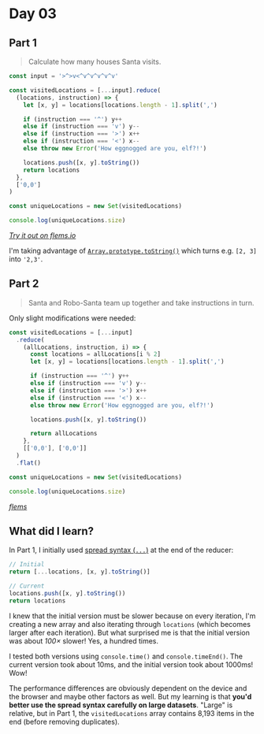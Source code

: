 # Day 03

## Part 1

> Calculate how many houses Santa visits.

```js
const input = '>^>v<^v^v^v^v^v'

const visitedLocations = [...input].reduce(
  (locations, instruction) => {
    let [x, y] = locations[locations.length - 1].split(',')

    if (instruction === '^') y++
    else if (instruction === 'v') y--
    else if (instruction === '>') x++
    else if (instruction === '<') x--
    else throw new Error('How eggnogged are you, elf?!')

    locations.push([x, y].toString())
    return locations
  },
  ['0,0']
)

const uniqueLocations = new Set(visitedLocations)

console.log(uniqueLocations.size)
```

[_Try it out on flems.io_](https://flems.io/#0=N4IgzgpgNhDGAuEAmIBc4D2UCu8CWGAdgHQBWYIANCAGZ4wWoDaohAhgLYRoh6EAOuMhWqwiiQvB5jCYeAAI+ghQF55AcgBuAPk0AeTYb0HNAPX07Du43tN27x0ye2ndr9y88mj7x9pvmhjoetmb+Ti7uQU5Wng7a-p5BCYEueokxHq4mga7+tvk6GQW6VkXWtumV+rqRZg7mdgnhSekRcY3+Fs3pFuYuNV7Bvb4D9vUJRrbZMVbuTnn2dmYGpelu+o0RlbmJib2lZoYOVd75nQa9xwVBYYsrR5vmB9cJl44rVZuV4U15wW4DjsDPMfBEjoF1pNnm9lqUmkdrLEiiDEXMooUIZD+pVLmFjg58W4mr8QSUdCYQaDoQ1+v1wj8KstgstgX1Urs3F03sYBitwSdLiEuiT7KEnnlpiyHp1CWlnk4AiDAfE-vkUhTYatpv8Ac4lo1klUFrUIV4GdkKj43mM6TYxmlUTUZaljCtmjFSrUUiVKc0kR7LHsgtNzq1AkYKUZfltXEdelKekj-iKUjElTVE27sgEfG0uvoAoGBl6YZZtSm4gyzTDjb5bqqERDgvVWyLGdVvVMirdnOtZdDPn73oG3XUwgc4-kbH5loqSdEqjbWX3WU1nGFByLNlyE5OcfbQvSIoq0oXJryGbn5UHIyO47jAQ3vWPLqbBwTmvzHIqvoD3gm8R4nKU7WB0Gq8vUeR8qEqxTpa9RtFs1y+Oss7lDYtzqkK8aLucfbNlODzHC01SalyYpvPy8SFps5T-DmhwtLU2relOvK8iezKphMcSwU84plHBFHVkalpugmE6ZLaM4zCa-aFvOZQXgssR4uW3Qwg+AyYWmGHJHciLjN4KJxtcBJWPazpniheLigu1FSUs3w7pMNZwV8qk9I0Elvi2qJ6RJ55uRqPpFoeC5tFhUGRPWYnPM6R60eM6b9IhfFpX0eZAgUdbnqGUVpPhJxrJEfjTm5AKtjm8HypBNzNlcY6RhScYnscDwlFuPyQcRm7RN6vwtUJJqROO3k1D5IwgT6no6WKLaeEiRSZJe0GrJ8c3zuCsECtKJl8kx-JUcyRa9mmIxLt8YHaZG9IWNUc4dZZCI2vK7T1rqiKrFWmocR1N10VBSE-jCXTAgs2Txm1hzSvWOpha8dYldsljugUNHtCxsO3n8bohl6TJIT5ey-g9-p-uTHTMiV0z4z8aNvkqAEJrNS0bbC7SHp5zzGvxcnBbJT4neDBk+RS6yZh5b0IWl9XEuqF5QkkVGXl6wyUZpUoRmZZ4FnMvWFvqJopkbnGchrqIYrUtbyqaARwr+hxbEtRFIcGrSgzKakWl8d2hT4illIqt4OrzhoaY6qZgeDHyG7M3icRZLSPNmoM-CVUt6kVQVNm0QpnMpUpoYa+yq4zPStmhXU6iG9OwZe+P+mbfbcoh9l+qWUWNqkiGZpHOmDJkssIqyL0bOCSKhtYNMSpCpyLCHJww7FvxjMM6mYQj9z57VPlipCrX-MJnTFsvqK4oppLo5YS-bFClJLljyVzmTik7Ej5yQxRb4bKc0p1RDLfeiCxlTz3vPsSeF53SmVfgqWY9h7YXUSMMSaFMbYtlwopSUaDCQYzOMUB+HEyoSS5JHRBURIKE10nKR+ExFgpw-pzZa64MjYTIXWZcxcQ5UWnCcIGYMoQPgGqjGYHw6KGmmrfDGJEeQbHdBcC+0jgwXHkcDS+EkLZ0nTDaHsJ4bZyO+mlSuFZQyRhaCbHE4MVxXk6nlAGox1avzBCdV0aUQ6hEOApdUvN8zii-sqWiMESw9Adp4yGOxF4sjgebbs65TLEO0sSKIc4ArlFCvMbwhIyZUJjNgn6oCxEBXpu0IMtZhIdQ5p2Yod1jIkh-O+TWtp4QuLYVAqKzUvApT7EeMhyioytXLNuBUk0+gcQKVGMqztHSbl9O1OyEYF4PB5B5T0mC5anSyT9K4D5JLJBtutdCKJokz2jEbM26TIYIjpm3ZM8J7YpIOExdcEY3qOh0TSUWKQUHa1fEVWEiINR4S3imcW7wl4AypmM-6kp5xjQ2keG4MzAQoteB4Qyk1TyA08vsJut97kzn8hkWYxJgZPG3GhCwwxK50TWsGK2X56ozjjrXWCxIlQflWREhqFpfEzB3HslJhzk64g+mFbM0ZJghKeSiF88Txx011uVf6fJBlmU3NsVCW5zwMIEqeMeDYGhISGdy2+Os6T+x2rKbURsEpUkLrRaRBdx5yTpva3CSwkgKPzA0CWDVe5aX3syCcLo-LbFNBIiC3E5grPtZaS0Md-Icl8EvQcxc8xrx7pSbBcRrSiXdAS-FHJ2UQRUiWcy5K9ZfjKHqXxdQ-4pRCKGOaOo8F3i4rtEK69Bj5h9NEopb5ayLibMfLCxTsT9xaoDLFnz54hnlacBtvp0QWOwpGnqhNvnpwHHjKGpJ4j7BRJxOo+cxylm+aUp4Zz3YJWcvnYBsUEXiPjQUgNfhJZQVehUe9UxIG0tGK89i9MI3vA1m1DWnxojzPwcS-sqlQFSyhtNCevqPiu09ZhfqUNuLTV2lSQoySYzTk4o4SWEqbEks5ljI6UJGpwtPCteFNVEJ7VKv6Co7Yh67NPa1c4aN0GXRxEOTxSLYquWPo+fZYMDxJT-IszSQFrhXAeq-axEihSrxtsqHOfsrgOhmYmB6+zF0mX-fCqOvNOXGtLki74OxSxXwYtmUl2T9J+ulaLHcPbtFmwjjOSBTCfzCYKnnFyM9D3KZJXcMTpHQul12IiwCUQdUcTaqR7Ge4XlwgwX0DUQEhb72bdaaqrMNqZT+ldKlRl5iatXlV50Rn6mJrarsfShLPGZo9VBfZaxJTKpNhjaEGcblZJPEQy2+U4VmMxRSvMdcV7lCDujD08Hvk8nfi9Xt9IYyYaCodRdlEEGX3hT7b5BsPoFXxRtP6SYgtxwrksnS71rX8owSXWMimP3sieWFcI-H4VLh1MCcJ8qKZ4mSWRjN3XjQviurlB+Wmzu+Pva1-KqcHrK1KrvNGHitike1qE-5Nce3uz4c5X7sN+YmxanuXKzd+TlnarNU+sH7q9RMnp2Wp7D4GvHmHX8i93q4jJCuJT4wow5FJXBVSNcmrw6xAlKq4m-L0VCddJ2UcryIIVkbd8Kn-mqoCV8PmVXBrwjtfJfy6kpVm3VNGIH0CzhklkSKLGQFVvOHramlkYxnVWPZXj92vFZKJjhI67iaXuh6bPGCjEExbhR70wnnsaY1kTDPZ+-jdF-QhDuNbgE3JFaHxY9BG0pGs5dIBs3Picx8SIpDueIev7S64ppObVi+S-gpvpRdPrv8HTljdcIhigfy08WbQRGBfN66M9kuB9cyMyvQSNGxp6fhqpdz9yQ8leObG9a3Sgi8MfGIJHUAAHUIFQcA0A4D4CIIwEAABGVAAAGEAABfSgrBODcHQGALAuABAJA5AV+MgEgUg6AMgcg8gmgeAYAeAiASAAAMhgLAGwHfrIPIGoEwMQLgUoLgAALrEAABOyA2AsAEAAAFBfvIPIJQVAKgegUAWAJQIoLIPAMQeQRgQAJRYHaDyDAA0G0HyAwAKBMAAAerBAAngQVgSIYwRgWAEwAwWgYocQDAIQAAObwAAAW8gAAtPII-kQWAPwFAAgZQeoJQOoNwRfkIbQXgDQHQXwHIJwQgEAVgSoGoOoKYDYfIFIQANQBH2HyDQCQCKBOGUEuEcFcEeFeHeGaB+FSH6H6EhFhEQARHOHsFuEYGeHeHaB+HiFBFpFQDhGOFZGuGxFEB5EaB6CFEpElHhG6HEEYAADu8ghAEA7RAAosQS0cQZYQABJtGhGaGaGEAYBjHIDyBsCkH+EYDYCsHQA0AAD8AAhDYXYYQMIfIaocwcQIIGADoZQRIdIUQfABgAAMocF8CaGUHcG2HbHCGkHwDYDEHbEqFMH35CGf5CFMDqAv6UAv7qAEEX6PEX5QEKDYCEB4AACO2AEAKBex9+chnR7RlxEA8AlBsB8BiBSJXxsg4JhAUBWAEA6hkxlB0JcJCJ+Jah8BAAXhAI8VfpADAO4ffjwI-gAByoAADMvJH+BB7+QAA)

I'm taking advantage of
[`Array.prototype.toString()`](https://developer.mozilla.org/en-US/docs/Web/JavaScript/Reference/Global_Objects/Array/toString)
which turns e.g. `[2, 3]` into `'2,3'`.

## Part 2

> Santa and Robo-Santa team up together
> and take instructions in turn.

Only slight modifications were needed:

```js
const visitedLocations = [...input]
  .reduce(
    (allLocations, instruction, i) => {
      const locations = allLocations[i % 2]
      let [x, y] = locations[locations.length - 1].split(',')

      if (instruction === '^') y++
      else if (instruction === 'v') y--
      else if (instruction === '>') x++
      else if (instruction === '<') x--
      else throw new Error('How eggnogged are you, elf?!')

      locations.push([x, y].toString())

      return allLocations
    },
    [['0,0'], ['0,0']]
  )
  .flat()

const uniqueLocations = new Set(visitedLocations)

console.log(uniqueLocations.size)
```

[_flems_](https://flems.io/#0=N4IgzgpgNhDGAuEAmIBc4D2UCu8CWGAdgHQBWYIANCAGZ4wWoDaohAhgLYRoh6EAOuMhWqwiiQvB5jCYeAAI+ghQF55AcgBuAPk0AeTYb0HNAPX07Du43tN27x0ye2ndr9y88mj7x9pvmhjoetmb+Ti7uQU5Wng7a-p5BCYEueokxHq4mga7+tvk6GQW6VkXWtumV+rqRZg7mdgnhSekRcY3+Fs3pFuYuNV7Bvb4D9vUJRrbZMVbuTnn2dmYGpelu+o0RlbmJib2lZoYOVd75nQa9xwVBYYsrR5vmB9cJl44rVZuV4U15wW4DjsDPMfBEjoF1pNnm9lqUmkdrLEiiDEXMooUIZD+pVLmFjg58W4mr8QSUdCYQaDoQ1+v1wj8KstgstgX1Urs3F03sYBitwSdLiEuiT7KEnnlpiyHp1CWlnk4AiDAfE-vkUhTYatpv8Ac4lo1klUFrUIV4GdkKj43mM6TYxmlUTUZaljCtmjFSrUUiVKc0kR7LHsgtNzq1AkYKUZfltXEdelKekj-iKUjElTVE27sgEfG0uvoAoGBl6YZZtSm4gyzTDjb5bqqERDgvVWyLGdVvVMirdnOtZdDPn73oG3XUwgc4-kbH5loqSdEqjbWX3WU1nGFByLNlyE5OcfbQvSIoq0oXJryGbn5UHIyO47jAQ3vWPLqbBwTmvzHIqvoD3gm8R4nKU7WB0Gq8vUeR8qEqxTpa9RtFs1y+Oss7lDYtzqkK8aLucfbNlODzHC01SalyYpvPy8SFps5T-DmhwtLU2relOvK8iezKphMcSwU84plHBFHVkalpugmE6ZLaM4zCa-aFvOZQXgssR4uW3Qwg+AyYWmGHJHciLjN4KJxtcBJWPazpniheLigu1FSUs3w7pMNZwV8qk9I0Elvi2qJ6RJ55uRqPpFoeC5tFhUGRPWYnPM6R60eM6b9IhfFpX0eZAgUdbnqGUVpPhJxrJEfjTm5AKtjm8HypBNzNlcY6RhScYnscDwlFuPyQcRm7RN6vwtUJJqROO3k1D5IwgT6no6WKLaeEiRSZJe0GrJ8c3zuCsECtKJl8kx-JUcyRa9mmIxLt8YHaZG9IWNUc4dZZCI2vK7T1rqiKrFWmocR1N10VBSE-jCXTAgs2Txm1hzSvWOpha8dYldsljugUNHtCxsO3n8bohl6TJIT5ey-g9-p-uTHTMiV0z4z8aNvkqAEJrNS0bbC7SHp5zzGvxcnBbJT4neDBk+RS6yZh5b0IWl9XEuqF5QkkVGXl6wyUZpUoRmZZ4FnMvWFvqJopkbnGchrqIYrUtbyqaARwr+hxbEtRFIcGrSgzKakWl8d2hT4illIqt4OrzhoaY6qZgeDHyG7M3icRZLSPNmoM-CVUt6kVQVNm0QpnMpUpoYa+yq4zPStmhXU6iG9OwZe+P+mbfbcoh9l+qWUWNqkiGZpHOmDJkssIqyL0bOCSKhtYNMSpCpyLCHJww7FvxjMM6mYQj9z57VPlipCrX-MJnTFsvqK4oppLo5YS-bFClJLljyVzmTik7Ej5yQxRb4bKc0p1RDLfeiCxlTz3vPsSeF53SmVfgqWY9h7YXUSMMSaFMbYtlwopSUaDCQYzOMUB+HEyoSS5JHRBURIKE10nKR+ExFgpw-pzZa64MjYTIXWZcxcQ5UWnCcIGYMoQPgGqjGYHw6KGmmrfDGJEeQbHdBcC+0jgwXHkcDS+EkLZ0nTDaHsJ4bZyO+mlSuFZQyRhaCbHE4MVxXk6nlAGox1avzBCdV0aUQ6hEOApdUvN8zii-sqWiMESw9Adp4yGOxF4sjgebbs65TLEO0sSKIc4ArlFCvMbwhIyZUJjNgn6oCxEBXpu0IMtZhIdQ5p2Yod1jIkh-O+TWtp4QuLYVAqKzUvApT7EeMhyioytXLNuBUk0+gcQKVGMqztHSbl9O1OyEYF4PB5B5T0mC5anSyT9K4D5JLJBtutdCKJokz2jEbM26TIYIjpm3ZM8J7YpIOExdcEY3qOh0TSUWKQUHa1fEVWEiINR4S3imcW7wl4AypmM-6kp5xjQ2keG4MzAQoteB4Qyk1TyA08vsJut97kzn8hkWYxJgZPG3GhCwwxK50TWsGK2X56ozjjrXWCxIlQflWREhqFpfEzB3HslJhzk64g+mFbM0ZJghKeSiF88Txx011uVf6fJBlmU3NsVCW5zwMIEqeMeDYGhISGdy2+Os6T+x2rKbURsEpUkLrRaRBdx5yTpva3CSwkgKPzA0CWDVe5aX3syCcLo-LbFNBIiC3E5grPtZaS0Md-Icl8EvQcxc8xrx7pSbBcRrSiXdAS-FHJ2UQRUiWcy5K9ZfjKHqXxdQ-4pRCKGOaOo8F3i4rtEK69Bj5h9NEopb5ayLibMfLCxTsT9xaoDLFnz54hnlacBtvp0QWOwpGnqhNvnpwHHjKGpJ4j7BRJxOo+cxylm+aUp4Zz3YJWcvnYBsUEXiPjQUgNfhJZQVehUe9UxIG0tGK89i9MI3vA1m1DWnxojzPwcS-sqlQFSyhtNCevqPiu09ZhfqUNuLTV2lSQoySYzTk4o4SWEqbEks5ljI6UJGpwtPCteFNVEJ7VKv6Co7Yh67NPa1c4aN0GXRxEOTxSLYquWPo+fZYMDxJT-IszSQFrhXAeq-axEihSrxtsqHOfsrgOhmYmB6+zF0mX-fCqOvNOXGtLki74OxSxXwYtmUl2T9J+ulaLHcPbtFmwjjOSBTCfzCYKnnFyM9D3KZJXcMTpHQul12IiwCUQdUcTaqR7Ge4XlwgwX0DUQEhb72bdaaqrMNqZT+ldKlRl5iatXlV50Rn6mJrarsfShLPGZo9VBfZaxJTKpNhjaEGcblZJPEQy2+U4VmMxRSvMdcV7lCDujD08Hvk8nfi9Xt9IYyYaCodRdlEEGX3hT7b5BsPoFXxRtP6SYgtxwrksnS71rX8owSXWMimP3sieWFcI-H4VLh1MCcJ8qKZ4mSWRjN3XjQviurlB+Wmzu+Pva1-KqcHrK1KrvNGHitike1qE-5Nce3uz4c5X7sN+YmxanuXKzd+TlnarNU+sH7q9RMnp2Wp7D4GvHmHX8i93q4jJCuJT4wow5FJXBVSNcmrw6xAlKq4m-L0VCddJ2UcryIIVkbd8Kn-mqoCV8PmVXBrwjtfJfy6kpVm3VNGIH0CzhklkSKLGQFVvOHramlkYxnVWPZXj92vFZKJjhI67iaXuh6bPGCjEExbhR70wnnsaY1kTDPZ+-jdF-QhDuNbgE3JFaHxY9BG0pGs5dIBs3Picx8SIpDueIev7S64ppObVi+S-gpvpRdPrv8HTljdcIhigfy08WbQRGBfN66M9kuB9cyMyvQSNGxp6fhqpdz9yQ8leObG9a3Sgi8MfGIJHUAAHUIFQcA0A4D4CIIwEAABGVAAAGEAABfSgrBODcHQGALAuABAJA5AV+MgEgUg6AMgcg8gmgeAYAeAiASAAAMhgLAGwHfrIPIGoEwMQLgUoLgAALoX7yDyDEAABOyA2AsAEAAAFMQSQfIDQWwFAFACgWgRgWAJQIoLIPAGQVQRgVwXgAAJRYHaDyDAD0EMHyBQEKBQCoHoFAFgBYHyDMGsHyEcFMB4DyAACk8gAATEQYQFISQTAAoEwAAB5cEACeBByhch7BihTA9hCh9+xAMAhAAA5vAAABbyAAC08gj+BBxAYA-AUACBNB6glA6gQhF+khDBeANAjBfAcgfBCAQBWBKgag6gpgMR8gVhAA1AUfESQdAJAIoEkTQSkbwfwRkVkdkZoHkVYX4X4SUfIGURABUckTwWkRgZkdkdoHkeYUUW0R0V0VUT0bUUQP0RoHoEMS0aMVAOUT4WQRgAAO7yCEAQAbEACiZBqxZBkRAAEuse0R4R4YQBgOccgCoRQfkRgNgFwdADQAAPwACEMRcRRhxhzhHBxAggYA3hNBFh1hwR8AGAAAyrwXwB4TQUIbEYQG0RQfANgGQUYaoWwS4bIPEZ-vEUwEwOoC-pQC-uoAQVwQSUSSSQQYYSQQiSQcQDQFAOgXCV8TIfINgIQHgAAI7YAQCYkcHKFbEbEQkQDwA0GwHwGIH8mKEIkX5QFYAQBuFXE0Ecncm8nSmuHwEABeEACJV+kAMA6R9+PAehehqAAAzOaR-gQe-kAA)

## What did I learn?

In Part 1,
I initially used
[spread syntax (`...`)](https://developer.mozilla.org/en-US/docs/Web/JavaScript/Reference/Operators/Spread_syntax)
at the end of the reducer:

```js
// Initial
return [...locations, [x, y].toString()]

// Current
locations.push([x, y].toString())
return locations
```

I knew that the initial version must be slower
because on every iteration,
I'm creating a new array
and also iterating through `locations`
(which becomes larger after each iteration).
But what surprised me is that
the initial version
was about _100&times;_ slower!
Yes, a hundred times.

I tested both versions using `console.time()` and `console.timeEnd()`.
The current version took about 10ms,
and the initial version took about 1000ms!
Wow!

The performance differences are obviously dependent
on the device and the browser
and maybe other factors as well.
But my learning is that
**you'd better use the spread syntax carefully on large datasets**.
"Large" is relative,
but in Part 1,
the `visitedLocations` array contains 8,193 items in the end
(before removing duplicates).
